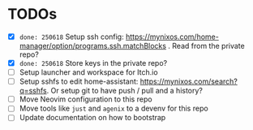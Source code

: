# TODOs

- [x] `done: 250618` Setup ssh config: https://mynixos.com/home-manager/option/programs.ssh.matchBlocks . Read from the private repo?
- [x] `done: 250618` Store keys in the private repo?
- [ ] Setup launcher and workspace for Itch.io
- [ ] Setup sshfs to edit home-assistant: https://mynixos.com/search?q=sshfs. Or setup git to have push / pull and a history?
- [ ] Move Neovim configuration to this repo
- [ ] Move tools like `just` and `agenix` to a devenv for this repo
- [ ] Update documentation on how to bootstrap
